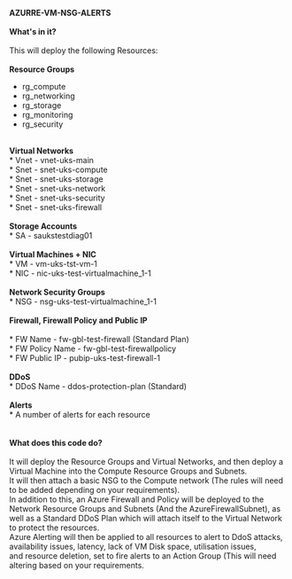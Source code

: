 <B>AZURRE-VM-NSG-ALERTS</b>
<br>
<br>
<B>What's in it?</b><br>
<br>
This will deploy the following Resources:<br><br>
<b>Resource Groups</b><br>
* rg_compute<br>
* rg_networking<br>
* rg_storage<br>
* rg_monitoring<br>
* rg_security
<br>
<b>Virtual Networks</b><br>
* Vnet - vnet-uks-main<br>
* Snet - snet-uks-compute<br>
* Snet - snet-uks-storage<br>
* Snet - snet-uks-network<br>
* Snet - snet-uks-security<br>
* Snet - snet-uks-firewall<br>
<br>
<b>Storage Accounts</b><br>
* SA - saukstestdiag01<br>
<br>
<b>Virtual Machines + NIC</b><br>
* VM - vm-uks-tst-vm-1<br>
* NIC - nic-uks-test-virtualmachine_1-1<br>
<br>
<b>Network Security Groups</b><br>
* NSG - nsg-uks-test-virtualmachine_1-1<br>
<br>
<b>Firewall, Firewall Policy and Public IP</b><br>
<br>
* FW Name - fw-gbl-test-firewall (Standard Plan)<br>
* FW Policy Name - fw-gbl-test-firewallpolicy<br>
* FW Public IP - pubip-uks-test-firewall-1<br>
<br>
<b>DDoS</b><br>
* DDoS Name - ddos-protection-plan (Standard)<br>
<br>
<b>Alerts</b><br>
* A number of alerts for each resource<br>
<br>
<br>
<B>What does this code do?</b><br>
<br>
It will deploy the Resource Groups and Virtual Networks, and then deploy a Virtual Machine into the Compute Resource Groups and Subnets.<br>
It will then attach a basic NSG to the Compute network (The rules will need to be added depending on your requirements).<br>
In addition to this, an Azure Firewall and Policy will be deployed to the Network Resource Groups and Subnets (And the AzureFirewallSubnet), as<br>well as a Standard DDoS Plan which will attach itself to the Virtual Network to protect the resources.<br>
Azure Alerting will then be applied to all resources to alert to DdoS attacks, availability issues, latency, lack of VM Disk space, utilisation issues, <br>
and resource deletion, set to fire alerts to an Action Group (This will need altering based on your requirements.<br>

